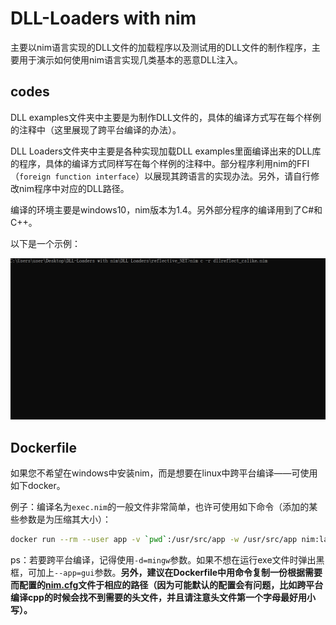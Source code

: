# DLL-Loaders with nim

主要以nim语言实现的DLL文件的加载程序以及测试用的DLL文件的制作程序，主要用于演示如何使用nim语言实现几类基本的恶意DLL注入。

## codes

DLL examples文件夹中主要是为制作DLL文件的，具体的编译方式写在每个样例的注释中（这里展现了跨平台编译的办法）。

DLL Loaders文件夹中主要是各种实现加载DLL examples里面编译出来的DLL库的程序，具体的编译方式同样写在每个样例的注释中。部分程序利用nim的FFI（`foreign function interface`）以展现其跨语言的实现办法。另外，请自行修改nim程序中对应的DLL路径。

编译的环境主要是windows10，nim版本为1.4。另外部分程序的编译用到了C#和C++。

以下是一个示例：

![example](https://github.com/UCASZ/DLL-Loaders-with-nim-master/blob/master/example.gif)

## Dockerfile

如果您不希望在windows中安装nim，而是想要在linux中跨平台编译——可使用如下docker。

例子：编译名为`exec.nim`的一般文件非常简单，也许可使用如下命令（添加的某些参数是为压缩其大小）：

```bash
docker run --rm --user app -v `pwd`:/usr/src/app -w /usr/src/app nim:latest nim c --app=gui -d:mingw -d:release -d:strip --opt:size --passc=-flto --passl=-flto --cpu=amd64 exec.nim
```

ps：若要跨平台编译，记得使用`-d=mingw`参数。如果不想在运行exe文件时弹出黑框，可加上`--app=gui`参数。**另外，建议在Dockerfile中用命令复制一份根据需要而配置的[nim.cfg](https://github.com/nim-lang/Nim/blob/devel/config/nim.cfg)文件于相应的路径（因为可能默认的配置会有问题，比如跨平台编译cpp的时候会找不到需要的头文件，并且请注意头文件第一个字母最好用小写）。**



